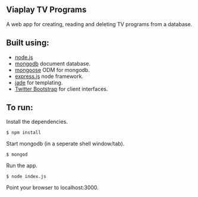 ## Viaplay TV Programs
  A web app for creating, reading and deleting TV programs from a database.

## Built using:
  * [node.js](http://nodejs.org)
  * [mongodb](http://www.mongodb.org/) document database.
  * [mongoose](http://mongoosejs.com/) ODM for mongodb.
  * [express.js](http://expressjs.com/) node framework.
  * [jade](http://jade-lang.com) for templating.
  * [Twitter Bootstrap](http://getbootstrap.com/2.3.2/) for client interfaces.
  

## To run:
  Install the dependencies.

    $ npm install

  Start mongodb (in a seperate shell window/tab).

    $ mongod

  Run the app.

    $ node index.js

  Point your browser to localhost:3000.